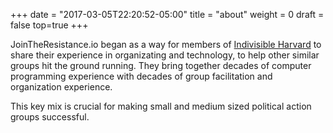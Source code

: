 +++
date = "2017-03-05T22:20:52-05:00"
title = "about"
weight = 0
draft = false
top=true
+++

JoinTheResistance.io began as a way for members of <a
href="https://indivisibleharvard.org">Indivisible Harvard</a> to share their
experience in organizating and technology, to help other similar groups hit the
ground running.  They bring together decades of computer programming
experience with decades of group facilitation and organization experience.

This key mix is crucial for making small and medium sized political action
groups successful.